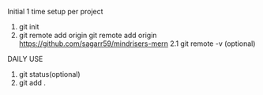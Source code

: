 Initial 1 time setup per project
1. git init
2. git remote add origin <gitRepoUrl>
    git remote add origin https://github.com/sagarr59/mindrisers-mern
        2.1 git remote -v (optional)



DAILY USE
1. git status(optional)
2. git add .